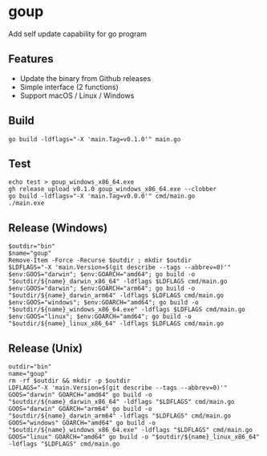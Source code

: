 # goup

Add self update capability for go program

## Features

-   Update the binary from Github releases
-   Simple interface (2 functions)
-   Support macOS / Linux / Windows

## Build

```console
go build -ldflags="-X 'main.Tag=v0.1.0'" main.go
```

## Test

```console
echo test > goup_windows_x86_64.exe
gh release upload v0.1.0 goup_windows_x86_64.exe --clobber
go build -ldflags="-X 'main.Tag=v0.0.0'" cmd/main.go
./main.exe
```

## Release (Windows)

```console
$outdir="bin"
$name="goup"
Remove-Item -Force -Recurse $outdir ; mkdir $outdir
$LDFLAGS="-X 'main.Version=$(git describe --tags --abbrev=0)'"
$env:GOOS="darwin"; $env:GOARCH="amd64"; go build -o "$outdir/${name}_darwin_x86_64" -ldflags $LDFLAGS cmd/main.go
$env:GOOS="darwin"; $env:GOARCH="arm64"; go build -o "$outdir/${name}_darwin_arm64" -ldflags $LDFLAGS cmd/main.go
$env:GOOS="windows"; $env:GOARCH="amd64"; go build -o "$outdir/${name}_windows_x86_64.exe" -ldflags $LDFLAGS cmd/main.go
$env:GOOS="linux"; $env:GOARCH="amd64"; go build -o "$outdir/${name}_linux_x86_64" -ldflags $LDFLAGS cmd/main.go
```

## Release (Unix)


```console
outdir="bin"
name="goup"
rm -rf $outdir && mkdir -p $outdir
LDFLAGS="-X 'main.Version=$(git describe --tags --abbrev=0)'"
GOOS="darwin" GOARCH="amd64" go build -o "$outdir/${name}_darwin_x86_64" -ldflags "$LDFLAGS" cmd/main.go
GOOS="darwin" GOARCH="arm64" go build -o "$outdir/${name}_darwin_arm64" -ldflags "$LDFLAGS" cmd/main.go
GOOS="windows" GOARCH="amd64" go build -o "$outdir/${name}_windows_x86_64.exe" -ldflags "$LDFLAGS" cmd/main.go
GOOS="linux" GOARCH="amd64" go build -o "$outdir/${name}_linux_x86_64" -ldflags "$LDFLAGS" cmd/main.go
```